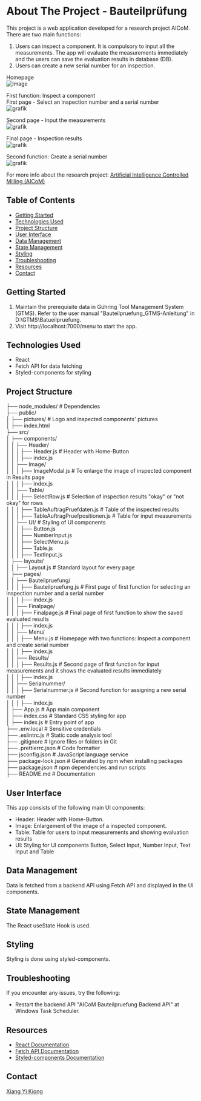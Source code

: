 # About The Project - Bauteilprüfung

This project is a web application developed for a research project AICoM. There are two main functions:

1. Users can inspect a component. It is compulsory to input all the measurements. The app will evaluate the measurements immediately and the users can save the evaluation results in database (DB).
2. Users can create a new serial number for an inspection.

Homepage  
![image](https://github.com/kiongxiangyi/bauteilpruefung-frontend/assets/102138068/1c5a4b12-71ed-44d2-8025-6653c5dc061f)

First function: Inspect a component  
First page - Select an inspection number and a serial number  
![grafik](https://github.com/kiongxiangyi/bauteilpruefung-frontend/assets/102138068/ece2ebc1-a8c5-48b3-b257-90729ca1ed38)

Second page - Input the measurements  
![grafik](https://github.com/kiongxiangyi/bauteilpruefung-frontend/assets/102138068/7effe5e1-7f99-4de4-945d-874485a1e117)

Final page - Inspection results  
![grafik](https://github.com/kiongxiangyi/bauteilpruefung-frontend/assets/102138068/196c1828-69a1-42cd-9eff-f3e6beb793d7)

Second function: Create a serial number  
![grafik](https://github.com/kiongxiangyi/bauteilpruefung-frontend/assets/102138068/c9332a95-5cfc-46ea-ab59-41d3cfd65fd0)

For more info about the research project: [Artificial Intelligence Controlled Milling (AICoM)](https://lernendewerkzeugmaschine.de/)

## Table of Contents

- [Getting Started](#getting-started)
- [Technologies Used](#technologies-used)
- [Project Structure](#project-structure)
- [User Interface](#user-interface)
- [Data Management](#data-management)
- [State Management](#state-management)
- [Styling](#styling)
- [Troubleshooting](#troubleshooting)
- [Resources](#resources)
- [Contact](#contact)

## Getting Started

1. Maintain the prerequisite data in Gühring Tool Management System (GTMS). Refer to the user manual "Bauteilpruefung_GTMS-Anleitung" in D:\GTMS\Batueilpruefung.
2. Visit http://localhost:7000/menu to start the app.

## Technologies Used

- React
- Fetch API for data fetching
- Styled-components for styling

## Project Structure

├── node_modules/ # Dependencies  
├── public/  
│ ├── pictures/ # Logo and inspected components' pictures  
│ ├── index.html  
├── src/  
│ ├── components/  
│ │ ├── Header/  
│ │ │ ├── Header.js # Header with Home-Button  
│ │ │ ├── index.js  
│ │ ├── Image/  
│ │ │ ├── ImageModal.js # To enlarge the image of inspected component in Results page  
│ │ │ ├── index.js  
│ │ ├── Table/  
│ │ │ ├── SelectRow.js # Selection of inspection results "okay" or "not okay" for rows  
│ │ │ ├── TableAuftragPruefdaten.js # Table of the inspected results  
│ │ │ ├── TableAuftragPruefpositionen.js # Table for input measurements  
│ │ ├── UI/ # Styling of UI components  
│ │ │ ├── Button.js  
│ │ │ ├── NumberInput.js  
│ │ │ ├── SelectMenu.js  
│ │ │ ├── Table.js  
│ │ │ ├── TextInput.js  
│ ├── layouts/  
│ │ ├── Layout.js # Standard layout for every page  
│ ├── pages/  
│ │ ├── Bauteilpruefung/  
│ │ │ ├── Bauteilpruefung.js # First page of first function for selecting an inspection number and a serial number  
│ │ │ ├── index.js  
│ │ ├── Finalpage/  
│ │ │ ├── Finalpage.js # Final page of first function to show the saved evaluated results  
│ │ │ ├── index.js  
│ │ ├── Menu/  
│ │ │ ├── Menu.js # Homepage with two functions: Inspect a component and create serial number  
│ │ │ ├── index.js  
│ │ ├── Results/  
│ │ │ ├── Results.js # Second page of first function for input measurements and it shows the evaluated results immediately  
│ │ │ ├── index.js  
│ │ ├── Serialnummer/  
│ │ │ ├── Serialnummer.js # Second function for assigning a new serial number  
│ │ │ ├── index.js  
│ ├── App.js # App main component  
│ ├── index.css # Standard CSS styling for app  
│ ├── index.js # Entry point of app  
├── .env.local # Sensitive credentials  
├── .eslintrc.js # Static code analysis tool  
├── .gitignore # Ignore files or folders in Git  
├── .prettierrc.json # Code formatter  
├── jsconfig.json # JavaScript language service  
├── package-lock.json # Generated by npm when installing packages  
├── package.json # npm dependencies and run scripts  
├── README.md # Documentation

## User Interface

This app consists of the following main UI components:

- Header: Header with Home-Button.
- Image: Enlargement of the image of a inspected component.
- Table: Table for users to input measurements and showing evaluation results
- UI: Styling for UI components Button, Select Input, Number Input, Text Input and Table

## Data Management

Data is fetched from a backend API using Fetch API and displayed in the UI components.

## State Management

The React useState Hook is used.

## Styling

Styling is done using styled-components.

## Troubleshooting

If you encounter any issues, try the following:

- Restart the backend API "AICoM Bauteilpruefung Backend API" at Windows Task Scheduler.

## Resources

- [React Documentation](https://reactjs.org/docs/getting-started.html)
- [Fetch API Documentation](https://developer.mozilla.org/en-US/docs/Web/API/Fetch_API)
- [Styled-components Documentation](https://styled-components.com/docs)

## Contact

[Xiang Yi Kiong](xiangyi.kiong@guehring.de)
